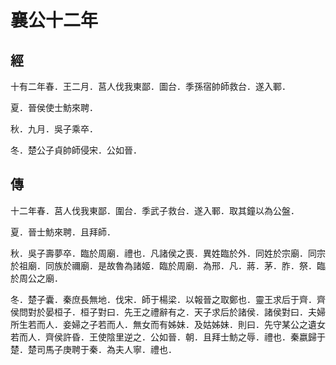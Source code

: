 # 襄公十二年
## 經

十有二年春．王二月．莒人伐我東鄙．圖台．季孫宿帥師救台．遂入鄆．

夏．晉侯使士魴來聘．

秋．九月．吳子乘卒．

冬．楚公子貞帥師侵宋．公如晉．

## 傳

十二年春．莒人伐我東鄙．圍台．季武子救台．遂入鄆．取其鐘以為公盤．

夏．晉士魴來聘．且拜師．

秋．吳子壽夢卒．臨於周廟．禮也．凡諸侯之喪．異姓臨於外．同姓於宗廟．同宗於祖廟．同族於禰廟．是故魯為諸姬．臨於周廟．為邢．凡．蔣．茅．胙．祭．臨於周公之廟．

冬．楚子囊．秦庶長無地．伐宋．師于楊梁．以報晉之取鄭也．靈王求后于齊．齊侯問對於晏桓子．桓子對曰．先王之禮辭有之．天子求后於諸侯．諸侯對曰．夫婦所生若而人．妾婦之子若而人．無女而有姊妹．及姑姊妹．則曰．先守某公之遺女若而人．齊侯許昏．王使陰里逆之．公如晉．朝．且拜士魴之辱．禮也．秦嬴歸于楚．楚司馬子庚聘于秦．為夫人寧．禮也．

